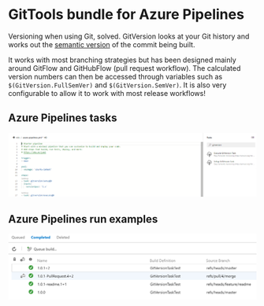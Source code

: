 # GitTools bundle for Azure Pipelines

Versioning when using Git, solved. GitVersion looks at your Git history and works out the [semantic version](https://semver.org) of the commit being built.

It works with most branching strategies but has been designed mainly around GitFlow and GitHubFlow (pull request workflow). The calculated version numbers can then be accessed through variables such as `$(GitVersion.FullSemVer)` and `$(GitVersion.SemVer)`. It is also very configurable to allow it to work with most release workflows!

## Azure Pipelines tasks

![Azure Pipelines Tasks](images/pipeline-editor-tasks.png)

## Azure Pipelines run examples

![Azure Pipelines Runs](images/builds.png)
